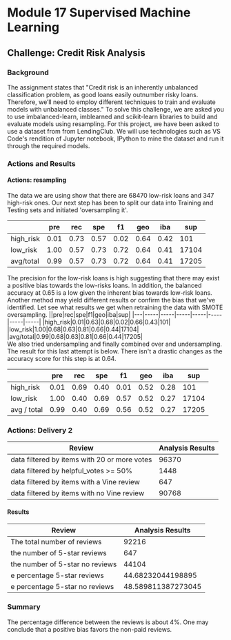# Module 17 Supervised Machine Learning
## Challenge: Credit Risk Analysis
### Background
The assignment states that "Credit risk is an inherently unbalanced classification problem, as good loans easily outnumber risky loans. Therefore, we’ll need to employ different techniques to train and evaluate models with unbalanced classes." To solve this challenge, we are asked you to use imbalanced-learn, imblearned and scikit-learn libraries to build and evaluate models using resampling.
For this project, we have been asked to use a dataset from from LendingClub.
We will use technologies such as VS Code's rendition of Jupyter notebook, IPython to mine the dataset and run it through the required models.<br/>
### Actions and Results<br/>
#### Actions: resampling
The data we are using show that there are 68470 low-risk loans and 347 high-risk ones. Our next step has been to split our data into Training and Testing sets and initiated 'oversampling it'.

||pre|rec|spe|f1|geo|iba|sup|
|---|-----|-----|-----|-----|-----|-----|-----|
|high_risk|0.01|0.73|0.57|0.02|0.64|0.42|101|
|low_risk|1.00|0.57|0.73|0.72|0.64|0.41|17104|
|avg/total|0.99|0.57|0.73|0.72|0.64|0.41|17205|

The precision for the low-risk loans is high suggesting that there may exist a positive bias towards the low-risks loans. In addition, the balanced accuracy at 0.65 is a low given the inherent bias towards low-risk loans. Another method may yield different results or confirm the bias that we've identified. Let see what results we get when retraining the data with SMOTE oversampling.
||pre|rec|spe|f1|geo|iba|sup|
|---|-----|-----|-----|-----|-----|-----|-----|
|high_risk|0.01|0.63|0.68|0.02|0.66|0.43|101|
|low_risk|1.00|0.68|0.63|0.81|0.66|0.44|17104|
|avg/total|0.99|0.68|0.63|0.81|0.66|0.44|17205|
<br/>
We also tried undersampling and finally combined over and undersampling. The result for this last attempt is below. 
There isn't a drastic changes as the accuracy score for this step is at 0.64.

||pre|rec|spe|f1|geo|iba|sup|
|---|-----|-----|-----|-----|-----|-----|-----|
|high_risk|0.01|0.69|0.40|0.01|0.52|0.28|101|
|low_risk|1.00|0.40|0.69|0.57|0.52|0.27|17104|
|avg / total|0.99|0.40|0.69|0.56|0.52|0.27|17205|

### Actions: Delivery 2
|Review|Analysis Results|
|---|-----|
|data filtered by items with 20 or more votes|96370|
|data filtered by helpful_votes >= 50%|1448|
|data filtered by items with a Vine review|647|
|data filtered by items with no Vine review|90768

#### Results
|Review|Analysis Results|
|---|-----|
|The total number of reviews|92216|
|the number of 5-star reviews|647|
|the number of 5-star no reviews|44104|
|e percentage 5-star reviews|44.68232044198895|
|e percentage 5-star no reviews|48.589811387273045|

### Summary
The percentage difference between the reviews is about 4%. One may conclude that a positive bias favors the non-paid reviews.

 
